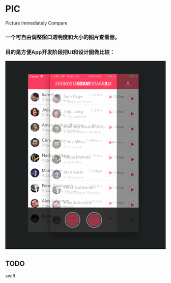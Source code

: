# PIC
Picture Immediately Compare


### 一个可自由调整窗口透明度和大小的图片查看器。
### 目的是方便App开发阶段把UI和设计图做比较：

![compare with design](https://github.com/YangXinlei/PIC/blob/master/compare.png)






## TODO

swift
